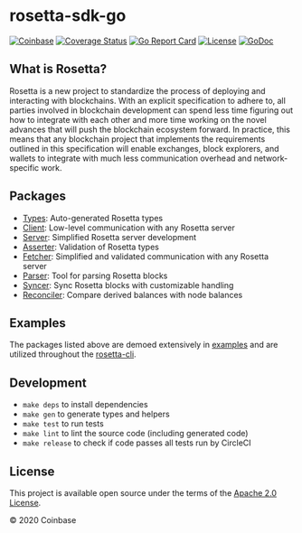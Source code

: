 # rosetta-sdk-go

[![Coinbase](https://circleci.com/gh/coinbase/rosetta-sdk-go/tree/master.svg?style=shield)](https://circleci.com/gh/coinbase/rosetta-sdk-go/tree/master)
[![Coverage Status](https://coveralls.io/repos/github/coinbase/rosetta-sdk-go/badge.svg)](https://coveralls.io/github/coinbase/rosetta-sdk-go)
[![Go Report Card](https://goreportcard.com/badge/github.com/coinbase/rosetta-sdk-go)](https://goreportcard.com/report/github.com/coinbase/rosetta-sdk-go)
[![License](https://img.shields.io/github/license/coinbase/rosetta-sdk-go.svg)](https://github.com/coinbase/rosetta-sdk-go/blob/master/LICENSE.txt)
[![GoDoc](https://img.shields.io/badge/go.dev-reference-007d9c?logo=go&logoColor=white&style=shield)](https://pkg.go.dev/github.com/coinbase/rosetta-sdk-go?tab=overview)

## What is Rosetta?
Rosetta is a new project to standardize the process
of deploying and interacting with blockchains. With an explicit
specification to adhere to, all parties involved in blockchain
development can spend less time figuring out how to integrate
with each other and more time working on the novel advances that
will push the blockchain ecosystem forward. In practice, this means
that any blockchain project that implements the requirements outlined
in this specification will enable exchanges, block explorers,
and wallets to integrate with much less communication overhead
and network-specific work.

## Packages
* [Types](types): Auto-generated Rosetta types
* [Client](client): Low-level communication with any Rosetta server
* [Server](server): Simplified Rosetta server development
* [Asserter](asserter): Validation of Rosetta types
* [Fetcher](fetcher): Simplified and validated communication with
any Rosetta server
* [Parser](parser): Tool for parsing Rosetta blocks
* [Syncer](syncer): Sync Rosetta blocks with customizable handling
* [Reconciler](reconciler): Compare derived balances with node balances

## Examples
The packages listed above are demoed extensively in
[examples](examples) and are utilized throughout the
[rosetta-cli](https://github.com/coinbase/rosetta-cli).

## Development
* `make deps` to install dependencies
* `make gen` to generate types and helpers
* `make test` to run tests
* `make lint` to lint the source code (including generated code)
* `make release` to check if code passes all tests run by CircleCI

## License
This project is available open source under the terms of the [Apache 2.0 License](https://opensource.org/licenses/Apache-2.0).

© 2020 Coinbase
